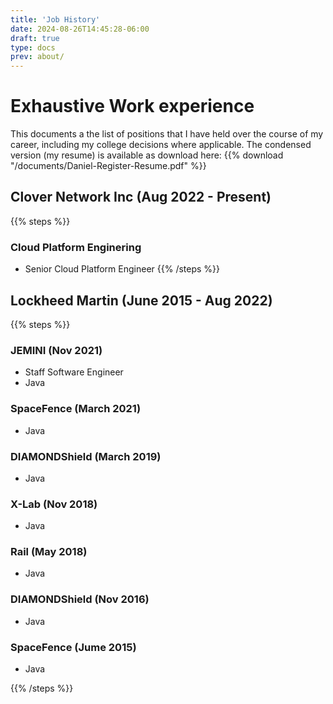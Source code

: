 ```yaml
---
title: 'Job History'
date: 2024-08-26T14:45:28-06:00
draft: true
type: docs
prev: about/
---
```


# Exhaustive Work experience

This documents a the list of positions that I have held over the course of my career, including my college decisions where applicable. The condensed version (my resume) is available as download here: {{% download "/documents/Daniel-Register-Resume.pdf" %}}

## Clover Network Inc (Aug 2022 - Present)
{{% steps %}}

### Cloud Platform Enginering
- Senior Cloud Platform Engineer
{{% /steps %}}

## Lockheed Martin (June 2015 - Aug 2022)
{{% steps %}}

### JEMINI (Nov 2021)
- Staff Software Engineer
- Java
### SpaceFence (March 2021)
- Java
### DIAMONDShield (March 2019)
- Java
### X-Lab (Nov 2018)
- Java
### Rail (May 2018)
- Java
### DIAMONDShield (Nov 2016)
- Java
### SpaceFence (Jume 2015)
- Java

{{% /steps %}}